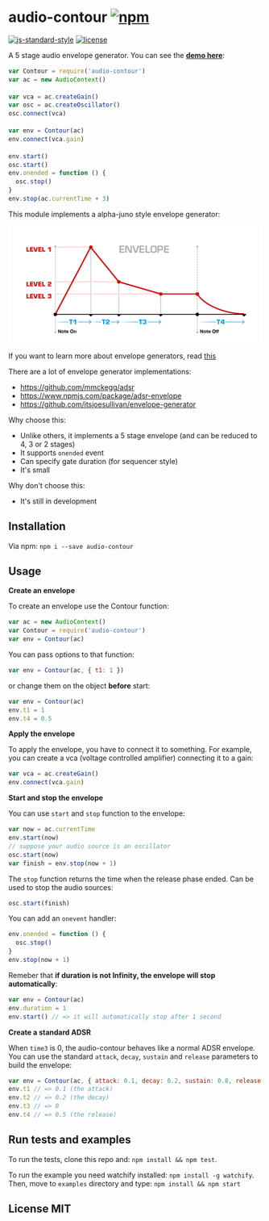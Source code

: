 # audio-contour [![npm](https://img.shields.io/npm/v/audio-contour.svg?style=flat-square)](https://www.npmjs.com/package/audio-contour)

[![js-standard-style](https://img.shields.io/badge/code%20style-standard-brightgreen.svg?style=flat-square)](https://github.com/feross/standard) [![license](https://img.shields.io/npm/l/audio-contour.svg?style=flat-square)](https://www.npmjs.com/package/audio-contour)

A 5 stage audio envelope generator. You can see the **[demo here](danigb.github.io/audio-contour/example)**:

```js
var Contour = require('audio-contour')
var ac = new AudioContext()

var vca = ac.createGain()
var osc = ac.createOscillator()
osc.connect(vca)

var env = Contour(ac)
env.connect(vca.gain)

env.start()
osc.start()
env.onended = function () {
  osc.stop()
}
env.stop(ac.currentTime + 3)
```

This module implements a alpha-juno style envelope generator:

![Envelope Diagram from audiorealism.se](env.png?raw=true)

If you want to learn more about envelope generators, read [this](https://github.com/micjamking/synth-secrets/blob/master/part-8.md)

There are a lot of envelope generator implementations:

- https://github.com/mmckegg/adsr
- https://www.npmjs.com/package/adsr-envelope
- https://github.com/itsjoesullivan/envelope-generator

Why choose this:

- Unlike others, it implements a 5 stage envelope (and can be reduced to 4, 3 or 2 stages)
- It supports `onended` event
- Can specify gate duration (for sequencer style)
- It's small

Why don't choose this:

- It's still in development

## Installation

Via npm: `npm i --save audio-contour`

## Usage

**Create an envelope**

To create an envelope use the Contour function:

```js
var ac = new AudioContext()
var Contour = require('audio-contour')
var env = Contour(ac)
```

You can pass options to that function:

```js
var env = Contour(ac, { t1: 1 })
```

or change them on the object **before** start:

```js
var env = Contour(ac)
env.t1 = 1
env.t4 = 0.5
```

**Apply the envelope**

To apply the envelope, you have to connect it to something. For example, you can create a vca (voltage controlled amplifier) connecting it to a gain:

```js
var vca = ac.createGain()
env.connect(vca.gain)
```

**Start and stop the envelope**

You can use `start` and `stop` function to the envelope:

```js
var now = ac.currentTime
env.start(now)
// suppose your audio source is an oscillator
osc.start(now)
var finish = env.stop(now + 1)
```

The `stop` function returns the time when the release phase ended. Can be used to stop the audio sources:

```js
osc.start(finish)
```

You can add an `onevent` handler:

```js
env.onended = function () {
  osc.stop()
}
env.stop(now + 1)
```

Remeber that **if duration is not Infinity, the envelope will stop automatically**:

```js
var env = Contour(ac)
env.duration = 1
env.start() // => it will automatically stop after 1 second
```


**Create a standard ADSR**

When `time3` is 0, the audio-contour behaves like a normal ADSR envelope. You can use the standard `attack`, `decay`, `sustain` and `release` parameters to build the envelope:

```js
var env = Contour(ac, { attack: 0.1, decay: 0.2, sustain: 0.8, release: 0.5 })
env.t1 // => 0.1 (the attack)
env.t2 // => 0.2 (the decay)
env.t3 // => 0
env.t4 // => 0.5 (the release)
```

## Run tests and examples

To run the tests, clone this repo and: `npm install && npm test`.

To run the example you need watchify installed: `npm install -g watchify`. Then, move to `examples` directory and type: `npm install && npm start`


## License MIT
